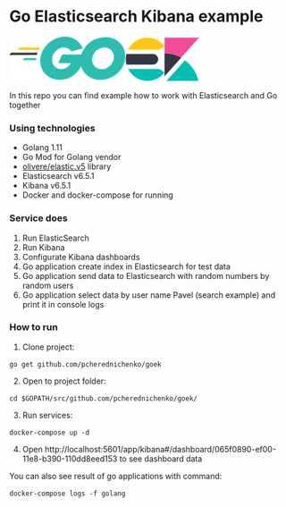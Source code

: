 # Go Elasticsearch Kibana example

![logoGOEK](./.github/logoGOEK.png)

In this repo you can find example how to work with Elasticsearch and Go together

### Using technologies

- Golang 1.11
- Go Mod for Golang vendor
- [olivere/elastic.v5](https://github.com/olivere/elastic) library
- Elasticsearch v6.5.1
- Kibana v6.5.1
- Docker and docker-compose for running

### Service does

1. Run ElasticSearch
2. Run Kibana
3. Configurate Kibana dashboards
4. Go application create index in Elasticsearch for test data
5. Go application send data to Elasticsearch with random numbers by random users
6. Go application select data by user name Pavel (search example) and print it in console logs

### How to run

1. Clone project: 
```
go get github.com/pcherednichenko/goek
```

2. Open to project folder:
```
cd $GOPATH/src/github.com/pcherednichenko/goek/
```

3. Run services:
```
docker-compose up -d
```

4. Open http://localhost:5601/app/kibana#/dashboard/065f0890-ef00-11e8-b390-110dd8eed153
to see dashboard data

You can also see result of go applications with command:
```
docker-compose logs -f golang
```
